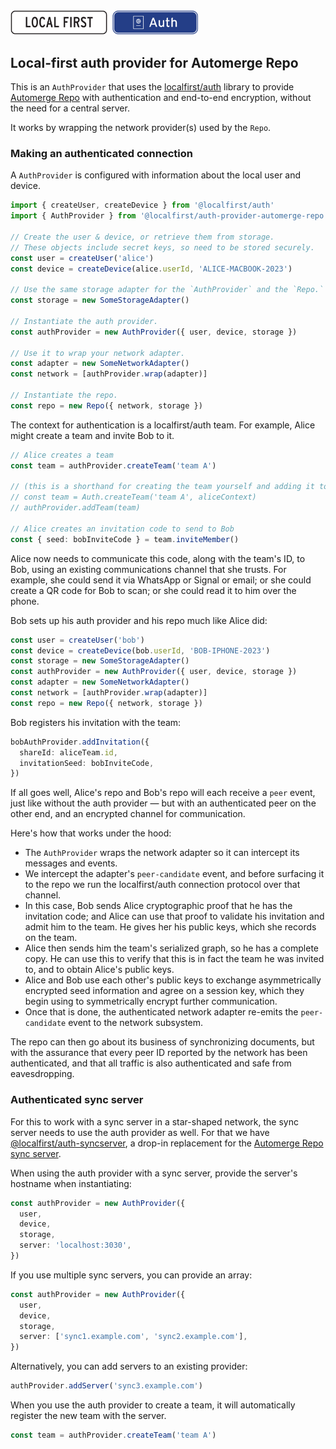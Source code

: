 <img src="https://raw.githubusercontent.com/local-first-web/branding/main/svg/auth-h.svg" width="300" alt="@localfirst/auth logo" />

## Local-first auth provider for Automerge Repo

This is an `AuthProvider` that uses the [localfirst/auth](/local-first-web/auth) library to provide
[Automerge Repo](/automerge/automerge-repo) with authentication and end-to-end encryption, without
the need for a central server.

It works by wrapping the network provider(s) used by the `Repo`.

### Making an authenticated connection

A `AuthProvider` is configured with information about the local user and device.

```ts
import { createUser, createDevice } from '@localfirst/auth'
import { AuthProvider } from '@localfirst/auth-provider-automerge-repo'

// Create the user & device, or retrieve them from storage.
// These objects include secret keys, so need to be stored securely.
const user = createUser('alice')
const device = createDevice(alice.userId, 'ALICE-MACBOOK-2023')

// Use the same storage adapter for the `AuthProvider` and the `Repo.`
const storage = new SomeStorageAdapter()

// Instantiate the auth provider.
const authProvider = new AuthProvider({ user, device, storage })

// Use it to wrap your network adapter.
const adapter = new SomeNetworkAdapter()
const network = [authProvider.wrap(adapter)]

// Instantiate the repo.
const repo = new Repo({ network, storage })
```

The context for authentication is a localfirst/auth team. For example, Alice might create a team
and invite Bob to it.

```ts
// Alice creates a team
const team = authProvider.createTeam('team A')

// (this is a shorthand for creating the team yourself and adding it to the team)
// const team = Auth.createTeam('team A', aliceContext)
// authProvider.addTeam(team)

// Alice creates an invitation code to send to Bob
const { seed: bobInviteCode } = team.inviteMember()
```

Alice now needs to communicate this code, along with the team's ID, to Bob, using an existing
communications channel that she trusts. For example, she could send it via WhatsApp or Signal or
email; or she could create a QR code for Bob to scan; or she could read it to him over the phone.

Bob sets up his auth provider and his repo much like Alice did:

```ts
const user = createUser('bob')
const device = createDevice(bob.userId, 'BOB-IPHONE-2023')
const storage = new SomeStorageAdapter()
const authProvider = new AuthProvider({ user, device, storage })
const adapter = new SomeNetworkAdapter()
const network = [authProvider.wrap(adapter)]
const repo = new Repo({ network, storage })
```

Bob registers his invitation with the team:

```ts
bobAuthProvider.addInvitation({
  shareId: aliceTeam.id,
  invitationSeed: bobInviteCode,
})
```

If all goes well, Alice's repo and Bob's repo will each receive a `peer` event, just like without
the auth provider — but with an authenticated peer on the other end, and an encrypted channel for
communication.

Here's how that works under the hood:

- The `AuthProvider` wraps the network adapter so it can intercept its messages and events.
- We intercept the adapter's `peer-candidate` event, and before surfacing it to the repo we run the
  localfirst/auth connection protocol over that channel.
- In this case, Bob sends Alice cryptographic proof that he has the invitation code; and Alice can
  use that proof to validate his invitation and admit him to the team. He gives her his public keys,
  which she records on the team.
- Alice then sends him the team's serialized graph, so he has a complete copy. He can use this to
  verify that this is in fact the team he was invited to, and to obtain Alice's public keys.
- Alice and Bob use each other's public keys to exchange asymmetrically encrypted seed information
  and agree on a session key, which they begin using to symmetrically encrypt further communication.
- Once that is done, the authenticated network adapter re-emits the `peer-candidate` event to the
  network subsystem.

The repo can then go about its business of synchronizing documents, but with the assurance that
every peer ID reported by the network has been authenticated, and that all traffic is also
authenticated and safe from eavesdropping.

### Authenticated sync server

For this to work with a sync server in a star-shaped network, the sync server needs to use the auth
provider as well. For that we have [@localfirst/auth-syncserver](../auth-syncserver/), a drop-in
replacement for the [Automerge Repo sync server](/automerge/automerge-repo-sync-server).

When using the auth provider with a sync server, provide the server's hostname when instantiating:

```ts
const authProvider = new AuthProvider({
  user,
  device,
  storage,
  server: 'localhost:3030',
})
```

If you use multiple sync servers, you can provide an array:

```ts
const authProvider = new AuthProvider({
  user,
  device,
  storage,
  server: ['sync1.example.com', 'sync2.example.com'],
})
```

Alternatively, you can add servers to an existing provider:

```ts
authProvider.addServer('sync3.example.com')
```

When you use the auth provider to create a team, it will automatically register the new team with the
server.

```ts
const team = authProvider.createTeam('team A')
```
